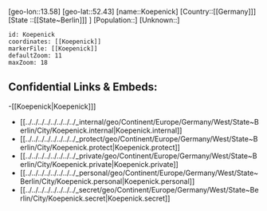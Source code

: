 ﻿---
location: [52.43,13.58]
mapzoom: [7,12] 
mapmarker: city 
type: City
tags:
- geo/City


SpocWebEntityId: 31758
isDeleted: false
confidential: public

---
[geo-lon::13.58]
[geo-lat::52.43]
[name::Koepenick]
[Country::[[Germany]]]
[State ::[[State~Berlin]]] ]
[Population::]
[Unknown::]


```leaflet
id: Koepenick
coordinates: [[Koepenick]]
markerFile: [[Koepenick]]
defaultZoom: 11 
maxZoom: 18
```


## Confidential Links & Embeds: 
-[[Koepenick|Koepenick]]] 
- [[../../../../../../../../_internal/geo/Continent/Europe/Germany/West/State~Berlin/City/Koepenick.internal|Koepenick.internal]] 
- [[../../../../../../../../_protect/geo/Continent/Europe/Germany/West/State~Berlin/City/Koepenick.protect|Koepenick.protect]] 
- [[../../../../../../../../_private/geo/Continent/Europe/Germany/West/State~Berlin/City/Koepenick.private|Koepenick.private]] 
- [[../../../../../../../../_personal/geo/Continent/Europe/Germany/West/State~Berlin/City/Koepenick.personal|Koepenick.personal]] 
- [[../../../../../../../../_secret/geo/Continent/Europe/Germany/West/State~Berlin/City/Koepenick.secret|Koepenick.secret]] 
